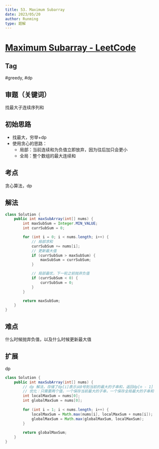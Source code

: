 ```yaml
---
title: 53. Maximum Subarray
date: 2023/05/20
author: Runming
type: 题解
---
```


# [Maximum Subarray - LeetCode](https://leetcode.com/problems/maximum-subarray/description/)
## Tag
#greedy, #dp
## 审题（关键词）
找最大子连续序列和

## 初始思路
- 找最大，穷举+dp
- 使用贪心的思路：
	- 局部：当前连续和为负值立即放弃，因为往后加只会更小
	- 全局：整个数组的最大连续和


## 考点  
贪心算法，dp
## 解法  
```java
class Solution {
    public int maxSubArray(int[] nums) {
        int maxSubSum = Integer.MIN_VALUE;
        int currSubSum = 0;

        for (int i = 0; i < nums.length; i++) {
            // 局部求和
            currSubSum += nums[i];
            // 更新最大值
            if (currSubSum > maxSubSum) {
                maxSubSum = currSubSum;
            }

            // 局部最优，下一轮之前抛弃负值
            if (currSubSum < 0) {
                currSubSum = 0;
            }
        }

        return maxSubSum;
    }
}
```

## 难点
什么时候抛弃负值，以及什么时候更新最大值

## 扩展
dp
```java
class Solution {
    public int maxSubArray(int[] nums) {
        // dp 解法，存储了dp[i]表示从0号到当前的最大的子串和，返回dp[n - 1]
        // 优化：只需要两个值，一个保存当前最大的子串，一个保存全局最大的子串和
        int localMaxSum = nums[0];
        int globalMaxSum = nums[0];
        
        for (int i = 1; i < nums.length; i++) {
            localMaxSum = Math.max(nums[i], localMaxSum + nums[i]);
            globalMaxSum = Math.max(globalMaxSum, localMaxSum);
        }
        
        return globalMaxSum;
    }
}
```
